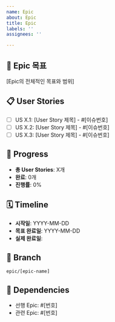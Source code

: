 ```yaml
---
name: Epic
about: Epic
title: Epic
labels: ''
assignees: ''

---
```


## 🎯 Epic 목표
[Epic의 전체적인 목표와 범위]

## 📋 User Stories
- [ ] US X.1: [User Story 제목] - #[이슈번호]
- [ ] US X.2: [User Story 제목] - #[이슈번호]
- [ ] US X.3: [User Story 제목] - #[이슈번호]

## 🔄 Progress
- **총 User Stories**: X개
- **완료**: 0개
- **진행률**: 0%

## 🗓️ Timeline
- **시작일**: YYYY-MM-DD
- **목표 완료일**: YYYY-MM-DD
- **실제 완료일**:

## 🌿 Branch
`epic/[epic-name]`

## 📌 Dependencies
- 선행 Epic: #[번호]
- 관련 Epic: #[번호]

